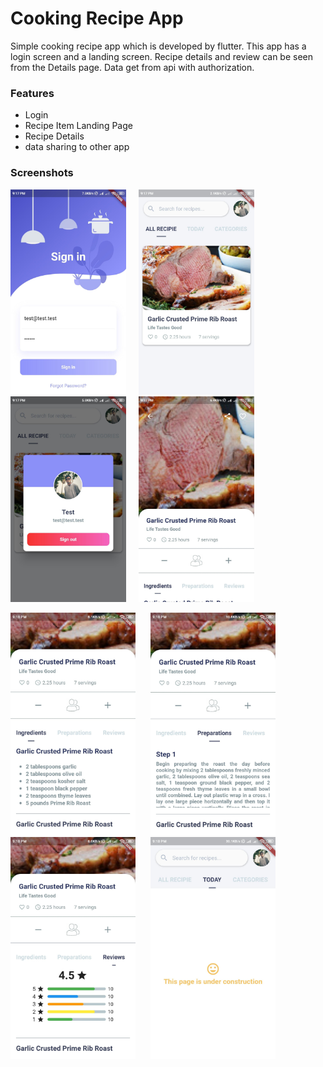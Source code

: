 # Cooking Recipe App

Simple cooking recipe app which is developed by flutter. This app has a login screen and a landing screen. Recipe details and review can be seen from the Details page. Data get from api with authorization.

### Features

- Login
- Recipe Item Landing Page
- Recipe Details 
- data sharing to other app

### Screenshots

<img src="screenshots/login.jpg" width="185"> &nbsp;&nbsp;&nbsp; <img src="screenshots/landing_page.jpg" width="185"> &nbsp;&nbsp;&nbsp; <img src="screenshots/user.jpg" width="185"> &nbsp;&nbsp;&nbsp; <img src="screenshots/details.jpg" width="185">  

<img src="screenshots/ingredients.jpg" width="200"> &nbsp;&nbsp;&nbsp;&nbsp; <img src="screenshots/preparations.jpg" width="200"> &nbsp;&nbsp;&nbsp;&nbsp; <img src="screenshots/review.jpg" width="200"> &nbsp;&nbsp;&nbsp;&nbsp; <img src="screenshots/today.jpg" width="200">
